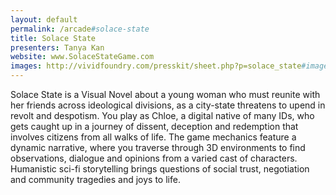 ```yaml
---
layout: default
permalink: /arcade#solace-state
title: Solace State
presenters: Tanya Kan
website: www.SolaceStateGame.com
images: http://vividfoundry.com/presskit/sheet.php?p=solace_state#images
---
```

Solace State is a Visual Novel about a young woman who must reunite with her friends across ideological divisions, as a city-state threatens to upend in revolt and despotism. You play as Chloe, a digital native of many IDs, who gets caught up in a journey of dissent, deception and redemption that involves citizens from all walks of life. The game mechanics feature a dynamic narrative, where you traverse through 3D environments to find observations, dialogue and opinions from a varied cast of characters. Humanistic sci-fi storytelling brings questions of social trust, negotiation and community tragedies and joys to life.
